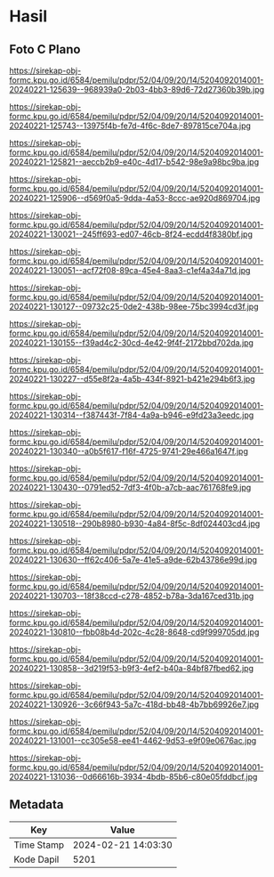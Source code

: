# Hasil

## Foto C Plano

https://sirekap-obj-formc.kpu.go.id/6584/pemilu/pdpr/52/04/09/20/14/5204092014001-20240221-125639--968939a0-2b03-4bb3-89d6-72d27360b39b.jpg

https://sirekap-obj-formc.kpu.go.id/6584/pemilu/pdpr/52/04/09/20/14/5204092014001-20240221-125743--13975f4b-fe7d-4f6c-8de7-897815ce704a.jpg

https://sirekap-obj-formc.kpu.go.id/6584/pemilu/pdpr/52/04/09/20/14/5204092014001-20240221-125821--aeccb2b9-e40c-4d17-b542-98e9a98bc9ba.jpg

https://sirekap-obj-formc.kpu.go.id/6584/pemilu/pdpr/52/04/09/20/14/5204092014001-20240221-125906--d569f0a5-9dda-4a53-8ccc-ae920d869704.jpg

https://sirekap-obj-formc.kpu.go.id/6584/pemilu/pdpr/52/04/09/20/14/5204092014001-20240221-130021--245ff693-ed07-46cb-8f24-ecdd4f8380bf.jpg

https://sirekap-obj-formc.kpu.go.id/6584/pemilu/pdpr/52/04/09/20/14/5204092014001-20240221-130051--acf72f08-89ca-45e4-8aa3-c1ef4a34a71d.jpg

https://sirekap-obj-formc.kpu.go.id/6584/pemilu/pdpr/52/04/09/20/14/5204092014001-20240221-130127--09732c25-0de2-438b-98ee-75bc3994cd3f.jpg

https://sirekap-obj-formc.kpu.go.id/6584/pemilu/pdpr/52/04/09/20/14/5204092014001-20240221-130155--f39ad4c2-30cd-4e42-9f4f-2172bbd702da.jpg

https://sirekap-obj-formc.kpu.go.id/6584/pemilu/pdpr/52/04/09/20/14/5204092014001-20240221-130227--d55e8f2a-4a5b-434f-8921-b421e294b6f3.jpg

https://sirekap-obj-formc.kpu.go.id/6584/pemilu/pdpr/52/04/09/20/14/5204092014001-20240221-130314--f387443f-7f84-4a9a-b946-e9fd23a3eedc.jpg

https://sirekap-obj-formc.kpu.go.id/6584/pemilu/pdpr/52/04/09/20/14/5204092014001-20240221-130340--a0b5f617-f16f-4725-9741-29e466a1647f.jpg

https://sirekap-obj-formc.kpu.go.id/6584/pemilu/pdpr/52/04/09/20/14/5204092014001-20240221-130430--0791ed52-7df3-4f0b-a7cb-aac761768fe9.jpg

https://sirekap-obj-formc.kpu.go.id/6584/pemilu/pdpr/52/04/09/20/14/5204092014001-20240221-130518--290b8980-b930-4a84-8f5c-8df024403cd4.jpg

https://sirekap-obj-formc.kpu.go.id/6584/pemilu/pdpr/52/04/09/20/14/5204092014001-20240221-130630--ff62c406-5a7e-41e5-a9de-62b43786e99d.jpg

https://sirekap-obj-formc.kpu.go.id/6584/pemilu/pdpr/52/04/09/20/14/5204092014001-20240221-130703--18f38ccd-c278-4852-b78a-3da167ced31b.jpg

https://sirekap-obj-formc.kpu.go.id/6584/pemilu/pdpr/52/04/09/20/14/5204092014001-20240221-130810--fbb08b4d-202c-4c28-8648-cd9f999705dd.jpg

https://sirekap-obj-formc.kpu.go.id/6584/pemilu/pdpr/52/04/09/20/14/5204092014001-20240221-130858--3d219f53-b9f3-4ef2-b40a-84bf87fbed62.jpg

https://sirekap-obj-formc.kpu.go.id/6584/pemilu/pdpr/52/04/09/20/14/5204092014001-20240221-130926--3c66f943-5a7c-418d-bb48-4b7bb69926e7.jpg

https://sirekap-obj-formc.kpu.go.id/6584/pemilu/pdpr/52/04/09/20/14/5204092014001-20240221-131001--cc305e58-ee41-4462-9d53-e9f09e0676ac.jpg

https://sirekap-obj-formc.kpu.go.id/6584/pemilu/pdpr/52/04/09/20/14/5204092014001-20240221-131036--0d66616b-3934-4bdb-85b6-c80e05fddbcf.jpg


## Metadata

| Key        | Value               |
| ---------- | ------------------- |
| Time Stamp | 2024-02-21 14:03:30 |
| Kode Dapil | 5201                |



